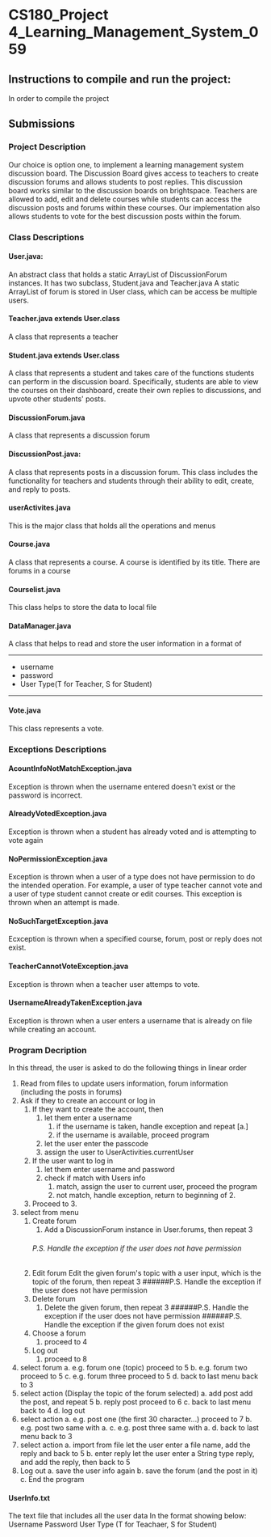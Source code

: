 # CS180_Project 4_Learning_Management_System_059

## Instructions to compile and run the project:

In order to compile the project

## Submissions

### Project Description
Our choice is option one, to implement a learning management system discussion board. The Discussion Board gives access to teachers to create discussion forums and allows students to post replies. This discussion board works similar to the discussion boards on brightspace. Teachers are allowed to add, edit and delete courses while students can access the discussion posts and forums within these courses. Our implementation also allows students to vote for the best discussion posts within the forum.

### Class Descriptions

#### User.java:
An abstract class that holds a static ArrayList of DiscussionForum instances.
It has two subclass, Student.java and Teacher.java
A static ArrayList of forum is stored in User class, which can be access be multiple users.

#### Teacher.java extends User.class
A class that represents a teacher

#### Student.java extends User.class
A class that represents a student and takes care of the functions students can perform in the discussion board. Specifically, students are able to view the courses on their dashboard, create their own replies to discussions, and upvote other students' posts.

#### DiscussionForum.java
A class that represents a discussion forum

#### DiscussionPost.java:
A class that represents posts in a discussion forum. This class includes the functionality for teachers and students through their ability to edit, create, and reply to posts.

#### userActivites.java
This is the major class that holds all the operations and menus

#### Course.java
A class that represents a course. A course is identified by its title. There are forums in a course

#### Courselist.java
This class helps to store the data to local file

#### DataManager.java
A class that helps to read and store the user information in a format of
 * ************************************
 * username
 * password
 * User Type(T for Teacher, S for Student)
 * ************************************

#### Vote.java
This class represents a vote.

### Exceptions Descriptions

#### AcountInfoNotMatchException.java
Exception is thrown when the username entered doesn't exist or the password is incorrect.

#### AlreadyVotedException.java
Exception is thrown when a student has already voted and is attempting to vote again

#### NoPermissionException.java
Exception is thrown when a user of a type does not have permission to do the intended operation. For example, a user of type teacher cannot vote and a user of type student cannot create or edit courses. This exception is thrown when an attempt is made.

#### NoSuchTargetException.java
Ecxception is thrown when a specified course, forum, post or reply does not exist.

#### TeacherCannotVoteException.java
Exception is thrown when a teacher user attemps to vote.

#### UsernameAlreadyTakenException.java
Exception is thrown when a user enters a username that is already on file while creating an account.

### Program Decription
In this thread, the user is asked to do the following things in linear order
1. Read from files to update users information, forum information (including the posts in forums)
2. Ask if they to create an account or log in 
   1. If they want to create the account, then 
      1. let them enter a username 
         1. if the username is taken, handle exception and repeat [a.]
         2. if the username is available, proceed program 
      2. let the user enter the passcode
      3. assign the user to UserActivities.currentUser
   2. If the user want to log in 
      1. let them enter username and password
      2. check if match with Users info
         1. match, assign the user to current user, proceed the program
         2. not match, handle exception, return to beginning of 2.
   3. Proceed to 3. 
3. select from menu
   1. Create forum
      1. Add a DiscussionForum instance in User.forums, then repeat 3 
      ###### P.S. Handle the exception if the user does not have permission
   2. Edit forum 
      Edit the given forum's topic with a user input, which is the topic of the forum, then repeat 3
      ######P.S. Handle the exception if the user does not have permission
   3. Delete forum 
      1. Delete the given forum, then repeat 3
      ######P.S. Handle the exception if the user does not have permission
      ######P.S. Handle the exception if the given forum does not exist
   4. Choose a forum 
      1. proceed to 4
   5. Log out 
      1. proceed to 8
4. select forum
   a. e.g. forum one (topic)
   proceed to 5
   b. e.g. forum two
   proceed to 5
   c. e.g. forum three
   proceed to 5
   d. back to last menu
   back to 3
5. select action (Display the topic of the forum selected)
   a. add post
   add the post, and repeat 5
   b. reply post
   proceed to 6
   c. back to last menu
   back to 4
   d. log out
6. select action
   a. e.g. post one (the first 30 character...)
   proceed to 7
   b. e.g. post two
   same with a.
   c. e.g. post three
   same with a.
   d. back to last menu
   back to 3
7. select action
   a. import from file
   let the user enter a file name, add the reply and back to 5
   b. enter reply
   let the user enter a String type reply, and add the reply, then back to 5
8. Log out
   a. save the user info again
   b. save the forum (and the post in it)
   c. End the program

#### UserInfo.txt
The text file that includes all the user data
In the format showing below:
Username
Password
User Type (T for Teachaer, S for Student)
